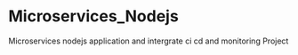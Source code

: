 # Microservices_Nodejs
Microservices nodejs application and intergrate ci cd and monitoring Project
